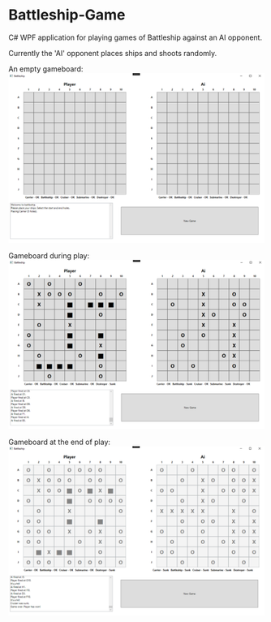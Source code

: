 # Battleship-Game

C# WPF application for playing games of Battleship against an AI opponent.

Currently the 'AI' opponent places ships and shoots randomly.

An empty gameboard:
![a game of battleship before play](./BattleshipExampleEmpty.png)

Gameboard during play:
![a game of battleship during play](./BattleshipExampleInProgress.png)

Gameboard at the end of play:
![a game of battleship at the end of play](./BattleshipExampleGameEnd.png)